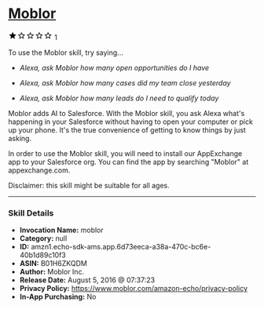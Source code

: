 # [Moblor](http://alexa.amazon.com/#skills/amzn1.echo-sdk-ams.app.6d73eeca-a38a-470c-bc6e-40b1d89c10f3)
![1 stars](../../images/ic_star_black_18dp_1x.png)![1 stars](../../images/ic_star_border_black_18dp_1x.png)![1 stars](../../images/ic_star_border_black_18dp_1x.png)![1 stars](../../images/ic_star_border_black_18dp_1x.png)![1 stars](../../images/ic_star_border_black_18dp_1x.png) 1

To use the Moblor skill, try saying...

* *Alexa, ask Moblor how many open opportunities do I have*

* *Alexa, ask Moblor how many cases did my team close yesterday*

* *Alexa, ask Moblor how many leads do I need to qualify today*

Moblor adds AI to Salesforce. With the Moblor skill, you ask Alexa what's happening in your Salesforce without having to open your computer or pick up your phone. It's the true convenience of getting to know things by just asking.

In order to use the Moblor skill, you will need to install our AppExchange app to your Salesforce org. You can find the app by searching "Moblor" at appexchange.com.

Disclaimer: this skill might be suitable for all ages.

***

### Skill Details

* **Invocation Name:** moblor
* **Category:** null
* **ID:** amzn1.echo-sdk-ams.app.6d73eeca-a38a-470c-bc6e-40b1d89c10f3
* **ASIN:** B01H6ZKQDM
* **Author:** Moblor Inc.
* **Release Date:** August 5, 2016 @ 07:37:23
* **Privacy Policy:** https://www.moblor.com/amazon-echo/privacy-policy
* **In-App Purchasing:** No
